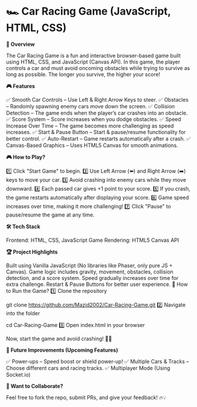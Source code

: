 # 🏎️ Car Racing Game (JavaScript, HTML, CSS)

**🚀 Overview**

The Car Racing Game is a fun and interactive browser-based game built using HTML, CSS, and JavaScript (Canvas API). In this game, the player controls a car and must avoid oncoming obstacles while trying to survive as long as possible. The longer you survive, the higher your score!

**🎮 Features**

✅ Smooth Car Controls – Use Left & Right Arrow Keys to steer.
✅ Obstacles – Randomly spawning enemy cars move down the screen.
✅ Collision Detection – The game ends when the player’s car crashes into an obstacle.
✅ Score System – Score increases when you dodge obstacles.
✅ Speed Increase Over Time – The game becomes more challenging as speed increases.
✅ Start & Pause Button – Start & pause/resume functionality for better control.
✅ Auto-Restart – Game restarts automatically after a crash.
✅ Canvas-Based Graphics – Uses HTML5 Canvas for smooth animations.

**🎮 How to Play?**

1️⃣ Click "Start Game" to begin.
2️⃣ Use Left Arrow (⬅️) and Right Arrow (➡️) keys to move your car.
3️⃣ Avoid crashing into enemy cars while they move downward.
4️⃣ Each passed car gives +1 point to your score.
5️⃣ If you crash, the game restarts automatically after displaying your score.
6️⃣ Game speed increases over time, making it more challenging!
7️⃣ Click "Pause" to pause/resume the game at any time.

**🛠 Tech Stack**

Frontend: HTML, CSS, JavaScript
Game Rendering: HTML5 Canvas API


**🏆 Project Highlights**

Built using Vanilla JavaScript (No libraries like Phaser, only pure JS + Canvas).
Game logic includes gravity, movement, obstacles, collision detection, and a score system.
Speed gradually increases over time for extra challenge.
Restart & Pause Buttons for better user experience.
📜 How to Run the Game?
1️⃣ Clone the repository

git clone https://github.com/Mazid2002/Car-Racing-Game.git
2️⃣ Navigate into the folder

cd Car-Racing-Game
3️⃣ Open index.html in your browser

Now, start the game and avoid crashing! 🚗💨

**📌 Future Improvements (Upcoming Features)**

✅ Power-ups – Speed boost or shield power-up!
✅ Multiple Cars & Tracks – Choose different cars and racing tracks.
✅ Multiplayer Mode (Using Socket.io)


**💬 Want to Collaborate?**

Feel free to fork the repo, submit PRs, and give your feedback! 🔥💡

